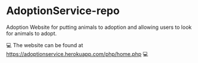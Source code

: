 # AdoptionService-repo
Adoption Website for putting animals to adoption and allowing users to look for animals to adopt.

:computer:	 The website can be found at https://adoptionservice.herokuapp.com/php/home.php  :computer:	
